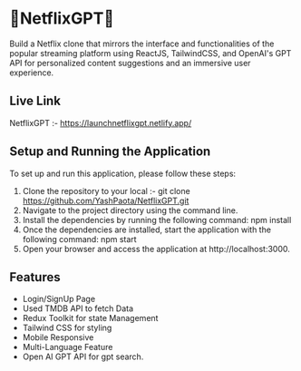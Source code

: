 # 🚀NetflixGPT🚀

Build a Netflix clone that mirrors the interface and functionalities of the popular streaming platform using ReactJS, TailwindCSS, and OpenAI's GPT API for personalized content suggestions and an immersive user experience.

## Live Link
NetflixGPT :- https://launchnetflixgpt.netlify.app/

## Setup and Running the Application
To set up and run this application, please follow these steps:

 1. Clone the repository to your local :- git clone https://github.com/YashPaota/NetflixGPT.git  
 2. Navigate to the project directory using the command line.  
 3. Install the dependencies by running the following command: npm install   
 4. Once the dependencies are installed, start the application with the following command: npm start  
 5. Open your browser and access the application at http://localhost:3000.  

 
## Features

* Login/SignUp Page
* Used TMDB API to fetch Data
* Redux Toolkit for state Management
* Tailwind CSS for styling
* Mobile Responsive
* Multi-Language Feature
* Open AI GPT API for gpt search.
